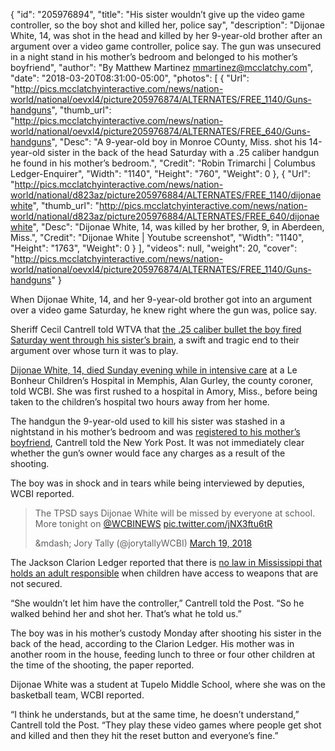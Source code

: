 {
  "id": "205976894",
  "title": "His sister wouldn’t give up the video game controller, so the boy shot and killed her, police say",
  "description": "Dijonae White, 14, was shot in the head and killed by her 9-year-old brother after an argument over a video game controller, police say. The gun was unsecured in a night stand in his mother’s bedroom and belonged to his mother’s boyfriend",
  "author": "By Matthew Martinez mmartinez@mcclatchy.com",
  "date": "2018-03-20T08:31:00-05:00",
  "photos": [
    {
      "Url": "http://pics.mcclatchyinteractive.com/news/nation-world/national/oevxl4/picture205976874/ALTERNATES/FREE_1140/Guns-handguns",
      "thumb_url": "http://pics.mcclatchyinteractive.com/news/nation-world/national/oevxl4/picture205976874/ALTERNATES/FREE_640/Guns-handguns",
      "Desc": "A 9-year-old boy in Monroe COunty, Miss. shot his 14-year-old sister in the back of the head Saturday with a .25 caliber handgun he found in his mother’s bedroom.",
      "Credit": "Robin Trimarchi | Columbus Ledger-Enquirer",
      "Width": "1140",
      "Height": "760",
      "Weight": 0
    },
    {
      "Url": "http://pics.mcclatchyinteractive.com/news/nation-world/national/d823az/picture205976884/ALTERNATES/FREE_1140/dijonaewhite",
      "thumb_url": "http://pics.mcclatchyinteractive.com/news/nation-world/national/d823az/picture205976884/ALTERNATES/FREE_640/dijonaewhite",
      "Desc": "Dijonae White, 14, was killed by her brother, 9, in Aberdeen, Miss.",
      "Credit": "Dijonae White | Youtube screenshot",
      "Width": "1140",
      "Height": "1763",
      "Weight": 0
    }
  ],
  "videos": null,
  "weight": 20,
  "cover": "http://pics.mcclatchyinteractive.com/news/nation-world/national/oevxl4/picture205976874/ALTERNATES/FREE_1140/Guns-handguns"
}

<p>When Dijonae White, 14, and her 9-year-old brother got into an argument over a video game Saturday, he knew right where the gun was, police say.</p><p>Sheriff Cecil Cantrell told WTVA that <a href="http://www.wtva.com/content/news/Teen-shot-in-head-by-9-year-old-in-Monroe-County-477207783.html" target="_blank" title="">the .25 caliber bullet the boy fired Saturday went through his sister’s brain</a>, a swift and tragic end to their argument over whose turn it was to play.</p><p><a href="https://www.wcbi.com/investigation-continues-in-the-fatal-shooting-involving-a-brother-and-sister/" target="_blank" title="">Dijonae White, 14, died Sunday evening while in intensive care</a> at a Le Bonheur Children’s Hospital in Memphis, Alan Gurley, the county coroner, told WCBI. She was first rushed to a hospital in Amory, Miss., before being taken to the children’s hospital two hours away from her home. </p><p>The handgun the 9-year-old used to kill his sister was stashed in a nightstand in his mother’s bedroom and was <a href="https://nypost.com/2018/03/19/teen-dies-after-brother-allegedly-shoots-her-over-video-game-fight/" target="_blank" title="">registered to his mother’s boyfriend</a>, Cantrell told the New York Post. It was not immediately clear whether the gun’s owner would face any charges as a result of the shooting.</p><p>The boy was in shock and in tears while being interviewed by deputies, WCBI reported.</p><div class="ng_mm_link1"><div><blockquote class="twitter-tweet" data-lang="en"><p dir="ltr" lang="en">The TPSD says Dijonae White will be missed by everyone at school. More tonight on <a href="https://twitter.com/WCBINEWS?ref_src=twsrc%5Etfw">@WCBINEWS</a> <a href="https://t.co/jNX3ftu6tR">pic.twitter.com/jNX3ftu6tR</a></p>&amp;mdash; Jory Tally (@jorytallyWCBI) <a href="https://twitter.com/jorytallyWCBI/status/975787771557236736?ref_src=twsrc%5Etfw">March 19, 2018</a></blockquote>
<script async="async" charset="utf-8" src="https://platform.twitter.com/widgets.js">//</script>
</div></div><p>The Jackson Clarion Ledger reported that there is <a href="https://www.clarionledger.com/story/news/local/2018/03/19/video-game-fatal-shooting-victim-identified/437908002/" target="_blank" title="">no law in Mississippi that holds an adult responsible</a> when children have access to weapons that are not secured.</p><p>“She wouldn’t let him have the controller,” Cantrell told the Post. “So he walked behind her and shot her. That’s what he told us.”</p><p>The boy was in his mother’s custody Monday after shooting his sister in the back of the head, according to the Clarion Ledger. His mother was in another room in the house, feeding lunch to three or four other children at the time of the shooting, the paper reported. </p><p>Dijonae White was a student at Tupelo Middle School, where she was on the basketball team, WCBI reported. </p><p>“I think he understands, but at the same time, he doesn’t understand,” Cantrell told the Post. “They play these video games where people get shot and killed and then they hit the reset button and everyone’s fine.”</p>

